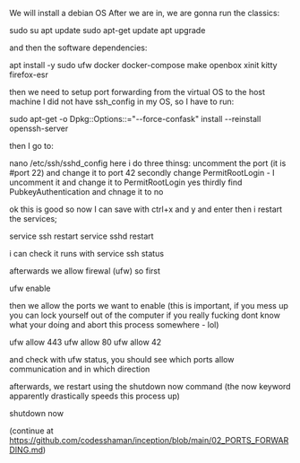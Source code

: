 We will install a debian OS
After we are in, we are gonna run the classics:

sudo su
apt update
sudo apt-get update
apt upgrade

and then the software dependencies:

apt install -y sudo ufw docker docker-compose make openbox xinit kitty firefox-esr



then we need to setup port forwarding from the virtual OS to the host machine
I did not have ssh_config in my OS, so I have to run:

sudo apt-get -o Dpkg::Options::="--force-confask" install --reinstall openssh-server


then I go to:

nano /etc/ssh/sshd_config
here i do three thinsg:
uncomment the port (it is #port 22) and change it to port 42
secondly change PermitRootLogin - I uncomment it and change it to PermitRootLogin yes
thirdly find PubkeyAuthentication and chnage it to no

ok this is good so now I can save with ctrl+x and y and enter
then i restart the services;

service ssh restart
service sshd restart

i can check it runs with 
service ssh status

afterwards we allow firewal (ufw)
so first 

ufw enable

then we allow the ports we want to enable (this is important, if you mess up you can lock yourself out of the computer if you really fucking dont know what your doing and abort this process somewhere - lol)

ufw allow 443
ufw allow 80
ufw allow 42

and check with ufw status, you should see which ports allow communication and in which direction

afterwards, we restart using the shutdown now command (the now keyword apparently drastically speeds this process up)

shutdown now


(continue at https://github.com/codesshaman/inception/blob/main/02_PORTS_FORWARDING.md)
